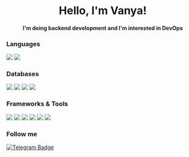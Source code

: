 <div id="header" align="center">
    <h1>Hello, I'm Vanya!</h1>
    <h4>I'm doing backend development and I'm interested in DevOps</h4>
</div>

<div id="languages">
    <h3>Languages</h3>
    <img src="https://img.shields.io/badge/Go-423d3d?style=for-the-badge&logo=go"/>
    <img src="https://img.shields.io/badge/Python-423d3d?style=for-the-badge&logo=python"/>
</div>

<div id="databases">
    <h3>Databases</h3>
    <img src="https://img.shields.io/badge/PostgreSQL-423d3d?style=for-the-badge&logo=postgresql"/>
    <img src="https://img.shields.io/badge/MongoDB-423d3d?style=for-the-badge&logo=mongodb"/>
    <img src="https://img.shields.io/badge/Redis-423d3d?style=for-the-badge&logo=redis"/>
    <img src="https://img.shields.io/badge/ClickHouse-423d3d?style=for-the-badge&logo=clickhouse"/>
</div>

<div id="frameworks">
    <h3>Frameworks & Tools</h3>
    <img src="https://img.shields.io/badge/Gin-423d3d?style=for-the-badge&logo=gin"/>
    <img src="https://img.shields.io/badge/Nginx-423d3d?style=for-the-badge&logo=nginx"/>
    <img src="https://img.shields.io/badge/Swagger-423d3d?style=for-the-badge&logo=swagger"/>
    <img src="https://img.shields.io/badge/Linux-423d3d?style=for-the-badge&logo=linux"/>
    <img src="https://img.shields.io/badge/Docker-423d3d?style=for-the-badge&logo=docker"/>
    <img src="https://img.shields.io/badge/Github Actions-423d3d?style=for-the-badge&logo=github-actions"/>
</div>

<div id="follow_me">
    <h3>Follow me</h3>
    <a href="https://t.me/vanya_pal">
        <img src="https://img.shields.io/badge/Telegram-423d3d?style=for-the-badge&logo=telegram" alt="Telegram Badge"/>
    </a>
</div>